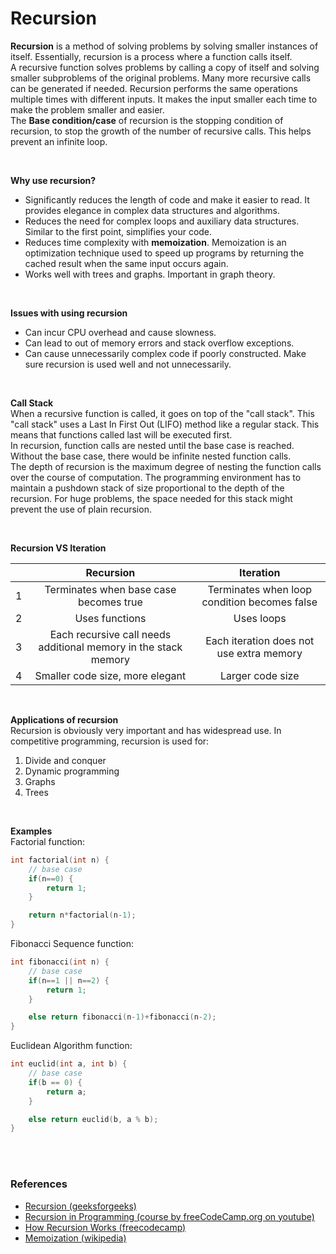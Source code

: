 # Recursion
**Recursion** is a method of solving problems by solving smaller instances of itself. Essentially, recursion is a process where a function calls itself.  
A recursive function solves problems by calling a copy of itself and solving smaller subproblems of the original problems. Many more recursive calls can be generated if needed. Recursion performs the same operations multiple times with different inputs. It makes the input smaller each time to make the problem smaller and easier.  
The **Base condition/case** of recursion is the stopping condition of recursion, to stop the growth of the number of recursive calls. This helps prevent an infinite loop.  

<br>

**Why use recursion?**  
- Significantly reduces the length of code and make it easier to read. It provides elegance in complex data structures and algorithms.
- Reduces the need for complex loops and auxiliary data structures. Similar to the first point, simplifies your code.
- Reduces time complexity with **memoization**. Memoization is an optimization technique used to speed up programs by returning the cached result when the same input occurs again.
- Works well with trees and graphs. Important in graph theory.

<br>

**Issues with using recursion**  
- Can incur CPU overhead and cause slowness.
- Can lead to out of memory errors and stack overflow exceptions.
- Can cause unnecessarily complex code if poorly constructed. Make sure recursion is used well and not unnecessarily.

<br>

**Call Stack**  
When a recursive function is called, it goes on top of the "call stack".
This "call stack" uses a Last In First Out (LIFO) method like a regular stack. This means that functions called last will be executed first.  
In recursion, function calls are nested until the base case is reached. Without the base case, there would be infinite nested function calls.  
The depth of recursion is the maximum degree of nesting the function calls over the course of computation. The programming environment has to maintain a pushdown stack of size proportional to the depth of the recursion. For huge problems, the space needed for this stack might prevent the use of plain recursion.

<br>

**Recursion VS Iteration**


|        | Recursion     | Iteration  |
| -------|:-------------:| :---------:|
| 1      | Terminates when base case becomes true | Terminates when loop condition becomes false      |
| 2      | Uses functions      |  Uses loops      |
| 3      | Each recursive call needs additional memory in the stack memory | Each iteration does not use extra memory|
|4| Smaller code size, more elegant| Larger code size|

<br>

**Applications of recursion**  
Recursion is obviously very important and has widespread use.
In competitive programming, recursion is used for:
1. Divide and conquer
2. Dynamic programming
3. Graphs
4. Trees

<br>

**Examples**  
Factorial function:
```c++
int factorial(int n) {
    // base case
    if(n==0) {
        return 1;
    }

    return n*factorial(n-1);
}
```
Fibonacci Sequence function:
```c++
int fibonacci(int n) {
    // base case
    if(n==1 || n==2) {
        return 1;
    }

    else return fibonacci(n-1)+fibonacci(n-2);
}
```
Euclidean Algorithm function:
```c++
int euclid(int a, int b) {
    // base case
    if(b == 0) {
        return a;
    }

    else return euclid(b, a % b);
}
```

<br><br>
### References
- [Recursion (geeksforgeeks)](https://www.geeksforgeeks.org/recursion/)
- [Recursion in Programming (course by freeCodeCamp.org on youtube)](https://youtu.be/IJDJ0kBx2LM)
- [How Recursion Works (freecodecamp)](https://www.freecodecamp.org/news/how-recursion-works-explained-with-flowcharts-and-a-video-de61f40cb7f9/)
- [Memoization (wikipedia)](https://en.wikipedia.org/wiki/Memoization#cite_note-Norvig1991-1)
